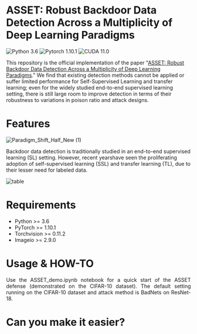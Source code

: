 # ASSET: Robust Backdoor Data Detection Across a Multiplicity of Deep Learning Paradigms

![Python 3.6](https://img.shields.io/badge/python-3.6-DodgerBlue.svg?style=plastic)
![Pytorch 1.10.1](https://img.shields.io/badge/pytorch-1.10.1-DodgerBlue.svg?style=plastic)
![CUDA 11.0](https://img.shields.io/badge/cuda-11.0-DodgerBlue.svg?style=plastic)


This repository is the official implementation of the paper "[ASSET: Robust Backdoor Data Detection Across a Multiplicity of Deep Learning Paradigms](https://www.yi-zeng.com/)." We find that existing detection methods cannot be applied or suffer limited performance for Self-Supervised Learning and transfer learning; even for the widely studied end-to-end supervised learning setting, there is still large room to improve detection in terms of their robustness to variations in poison ratio and attack designs.

# Features

![Paradigm_Shift_Half_New (1)](https://user-images.githubusercontent.com/77789132/218583421-1184b200-5dd0-418a-82a7-15754704fc2f.png)

Backdoor data detection is traditionally studied in an end-to-end supervised learning (SL) setting. However, recent yearshave seen the proliferating adoption of self-supervised learning (SSL) and transfer learning (TL), due to their lesser need for labeled data.

![table](https://user-images.githubusercontent.com/77789132/218352301-421a9fe1-70d4-469f-91e8-0e9da2bdc823.png)

# Requirements
+ Python >= 3.6
+ PyTorch >= 1.10.1
+ Torchvision >= 0.11.2
+ Imageio >= 2.9.0


# Usage & HOW-TO
<p align="justify">Use the ASSET_demo.ipynb
 notebook for a quick start of the ASSET defense (demonstrated on the CIFAR-10 dataset). The default setting running on the CIFAR-10 dataset and attack method is BadNets on ResNet-18.</p>
 
# Can you make it easier?

